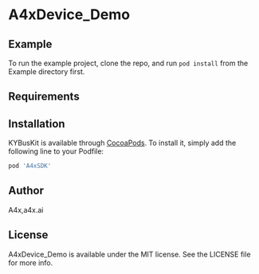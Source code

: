 # A4xDevice_Demo

## Example

To run the example project, clone the repo, and run `pod install` from the Example directory first.

## Requirements

## Installation

KYBusKit is available through [CocoaPods](https://cocoapods.org). To install
it, simply add the following line to your Podfile:

```ruby
pod 'A4xSDK'
```

## Author

A4x,a4x.ai

## License

A4xDevice_Demo is available under the MIT license. See the LICENSE file for more info.